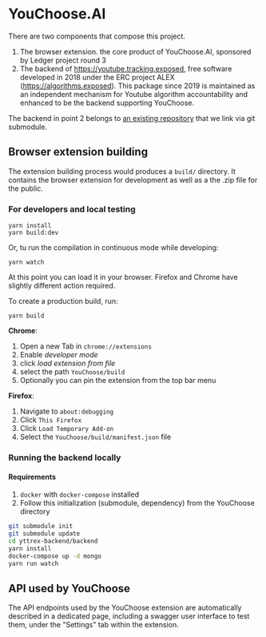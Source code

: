 # YouChoose.AI

There are two components that compose this project.

1. The browser extension. the core product of YouChoose.AI, sponsored by Ledger project round 3
2. The backend of https://youtube.tracking.exposed, free software developed in 2018 under the ERC project ALEX (https://algorithms.exposed). This package since 2019 is maintained as an independent mechanism for Youtube algorithm accountability and enhanced to be the backend supporting YouChoose.

The backend in point 2 belongs to [an existing repository](https://github.com/tracking-exposed/yttrex) that we link via git submodule.

## Browser extension building

The extension building process would produces a `build/` directory.
It contains the browser extension for development as well as a the .zip file for the public.

### For developers and local testing

```
yarn install
yarn build:dev
```

Or, tu run the compilation in continuous mode while developing:

```
yarn watch
```

At this point you can load it in your browser. Firefox and Chrome have slightly different action required.

To create a production build, run:

```
yarn build
```

**Chrome**:

1. Open a new Tab in `chrome://extensions`
2. Enable _developer mode_
3. click _load extension from file_
4. select the path `YouChoose/build`
5. Optionally you can pin the extension from the top bar menu

**Firefox**:

1. Navigate to `about:debugging`
2. Click `This Firefox`
3. Click `Load Temporary Add-on`
4. Select the `YouChoose/build/manifest.json` file

### Running the backend locally

#### Requirements

1. `docker` with `docker-compose` installed
2. Follow this initialization (submodule, dependency) from the YouChoose directory

```sh
git submodule init
git submodule update
cd yttrex-backend/backend
yarn install
docker-compose up -d mongo
yarn run watch
```

## API used by YouChoose

The API endpoints used by the YouChoose extension are automatically described in a dedicated page,
including a swagger user interface to test them, under the "Settings" tab within the extension.
